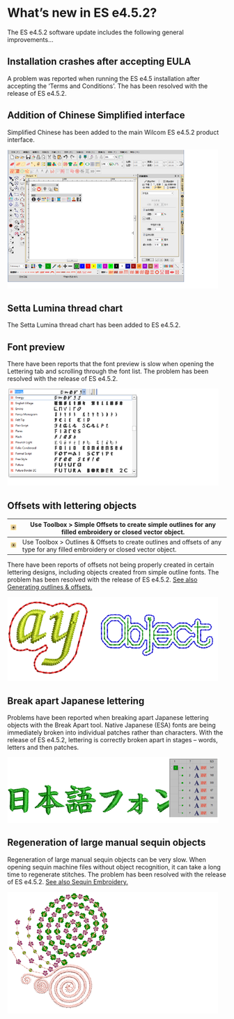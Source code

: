 # What’s new in ES e4.5.2?

The ES e4.5.2 software update includes the following general improvements…

## Installation crashes after accepting EULA

A problem was reported when running the ES e4.5 installation after accepting the ‘Terms and Conditions’. The has been resolved with the release of ES e4.5.2.

## Addition of Chinese Simplified interface

Simplified Chinese has been added to the main Wilcom ES e4.5.2 product interface.

![EmbStudioChinese.png](assets/EmbStudioChinese.png)

## Setta Lumina thread chart

The Setta Lumina thread chart has been added to ES e4.5.2.

## Font preview

There have been reports that the font preview is slow when opening the Lettering tab and scrolling through the font list. The problem has been resolved with the release of ES e4.5.2.

![FontDroplistEmbroidery.png](assets/FontDroplistEmbroidery.png)

## Offsets with lettering objects

| ![SimpleOffsets.png](assets/SimpleOffsets.png)     | Use Toolbox > Simple Offsets to create simple outlines for any filled embroidery or closed vector object.                      |
| -------------------------------------------------- | ------------------------------------------------------------------------------------------------------------------------------ |
| ![OutlinesOffsets.png](assets/OutlinesOffsets.png) | Use Toolbox > Outlines & Offsets to create outlines and offsets of any type for any filled embroidery or closed vector object. |

There have been reports of offsets not being properly created in certain lettering designs, including objects created from simple outline fonts. The problem has been resolved with the release of ES e4.5.2\. [See also Generating outlines & offsets.](../../Modifying/productivity/Generating_outlines_offsets)

![rn_-_update-400031.png](assets/rn_-_update-400031.png)

## Break apart Japanese lettering

Problems have been reported when breaking apart Japanese lettering objects with the Break Apart tool. Native Japanese (ESA) fonts are being immediately broken into individual patches rather than characters. With the release of ES e4.5.2, lettering is correctly broken apart in stages – words, letters and then patches.

![JapaneseCharactersBroken.png](assets/JapaneseCharactersBroken.png)

## Regeneration of large manual sequin objects

Regeneration of large manual sequin objects can be very slow. When opening sequin machine files without object recognition, it can take a long time to regenerate stitches. The problem has been resolved with the release of ES e4.5.2\. [See also Sequin Embroidery.](../../Applied/sequin_basics/Sequin_Embroidery)

![QuadSequinRunSample.png](assets/QuadSequinRunSample.png)
